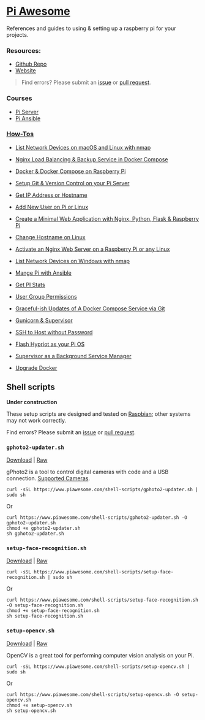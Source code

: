 # [Pi Awesome](https://www.piawesome.com)

References and guides to using & setting up a raspberry pi for your projects.
### Resources:
- [Github Repo](https://github.com/codingforentrepreneurs/Pi-Awesome)
- [Website](https://www.piawesome.com)
> Find errors? Please submit an [issue](https://github.com/codingforentrepreneurs/Pi-Awesome/issues/new) or [pull request](https://github.com/codingforentrepreneurs/Pi-Awesome/pulls).

### Courses
- [Pi Server](https://cfe.sh/projects/pi-server)
- [Pi Ansible](https://cfe.sh/projects/pi-ansible)




### [How-Tos](/how-tos)
- [List Network Devices on macOS and Linux with nmap](/how-tos/List%20Network%20Devices%20on%20macOS%20and%20Linux%20with%20nmap.md)

- [Nginx Load Balancing & Backup Service in Docker Compose](/how-tos/Nginx%20Load%20Balancing%20%26%20Backup%20Service%20in%20Docker%20Compose.md)

- [Docker & Docker Compose on Raspberry Pi](/how-tos/Docker%20%26%20Docker%20Compose%20on%20Raspberry%20Pi.md)

- [Setup Git & Version Control on your Pi Server](/how-tos/Setup%20Git%20%26%20Version%20Control%20on%20your%20Pi%20Server.md)

- [Get IP Address or Hostname](/how-tos/Get%20IP%20Address%20or%20Hostname.md)

- [Add New User on Pi or Linux](/how-tos/Add%20New%20User%20on%20Pi%20or%20Linux.md)

- [Create a Minimal Web Application with Nginx, Python, Flask & Raspberry Pi](/how-tos/Create%20a%20Minimal%20Web%20Application%20with%20Nginx%2C%20Python%2C%20Flask%20%26%20Raspberry%20Pi.md)

- [Change Hostname on Linux](/how-tos/Change%20Hostname%20on%20Linux.md)

- [Activate an Nginx  Web Server on a Raspberry Pi or any Linux](/how-tos/Activate%20an%20Nginx%20%20Web%20Server%20on%20a%20Raspberry%20Pi%20or%20any%20Linux.md)

- [List Network Devices on Windows with nmap](/how-tos/List%20Network%20Devices%20on%20Windows%20with%20nmap.md)

- [Mange Pi with Ansible](/how-tos/Mange%20Pi%20with%20Ansible.md)

- [Get PI Stats](/how-tos/Get%20PI%20Stats.md)

- [User Group Permissions](/how-tos/User%20Group%20Permissions.md)

- [Graceful-ish Updates of A Docker Compose Service via Git](/how-tos/Graceful-ish%20Updates%20of%20A%20Docker%20Compose%20Service%20via%20Git.md)

- [Gunicorn & Supervisor](/how-tos/Gunicorn%20%26%20Supervisor.md)

- [SSH to Host without Password](/how-tos/SSH%20to%20Host%20without%20Password.md)

- [Flash Hypriot as your Pi OS](/how-tos/Flash%20Hypriot%20as%20your%20Pi%20OS.md)

- [Supervisor as a Background Service Manager](/how-tos/Supervisor%20as%20a%20Background%20Service%20Manager.md)

- [Upgrade Docker](/how-tos/Upgrade%20Docker.md)




## Shell scripts

**Under construction**

These setup scripts are designed and tested on [Raspbian](http://www.raspbian.org); other systems may not work correctly. 

Find errors? Please submit an [issue](https://github.com/codingforentrepreneurs/Pi-Awesome/issues/new) or [pull request](https://github.com/codingforentrepreneurs/Pi-Awesome/pulls).

### `gphoto2-updater.sh`
[Download](shell-scripts/gphoto2-updater.sh) | [Raw](https://github.com/codingforentrepreneurs/Pi-Awesome/blob/main/shell-scripts/gphoto2-updater.sh)

gPhoto2 is a tool to control digital cameras with code and a USB connection. [Supported Cameras](http://www.gphoto.org/doc/remote/).



```
curl -sSL https://www.piawesome.com/shell-scripts/gphoto2-updater.sh | sudo sh 
```
Or
```
curl https://www.piawesome.com/shell-scripts/gphoto2-updater.sh -O gphoto2-updater.sh
chmod +x gphoto2-updater.sh
sh gphoto2-updater.sh
```

### `setup-face-recognition.sh`
[Download](shell-scripts/setup-face-recognition.sh) | [Raw](https://github.com/codingforentrepreneurs/Pi-Awesome/blob/main/shell-scripts/setup-face-recognition.sh)


```
curl -sSL https://www.piawesome.com/shell-scripts/setup-face-recognition.sh | sudo sh 
```
Or
```
curl https://www.piawesome.com/shell-scripts/setup-face-recognition.sh -O setup-face-recognition.sh
chmod +x setup-face-recognition.sh
sh setup-face-recognition.sh
```

### `setup-opencv.sh`
[Download](shell-scripts/setup-opencv.sh) | [Raw](https://github.com/codingforentrepreneurs/Pi-Awesome/blob/main/shell-scripts/setup-opencv.sh)

OpenCV is a great tool for performing computer vision analysis on your Pi.



```
curl -sSL https://www.piawesome.com/shell-scripts/setup-opencv.sh | sudo sh 
```
Or
```
curl https://www.piawesome.com/shell-scripts/setup-opencv.sh -O setup-opencv.sh
chmod +x setup-opencv.sh
sh setup-opencv.sh
```


